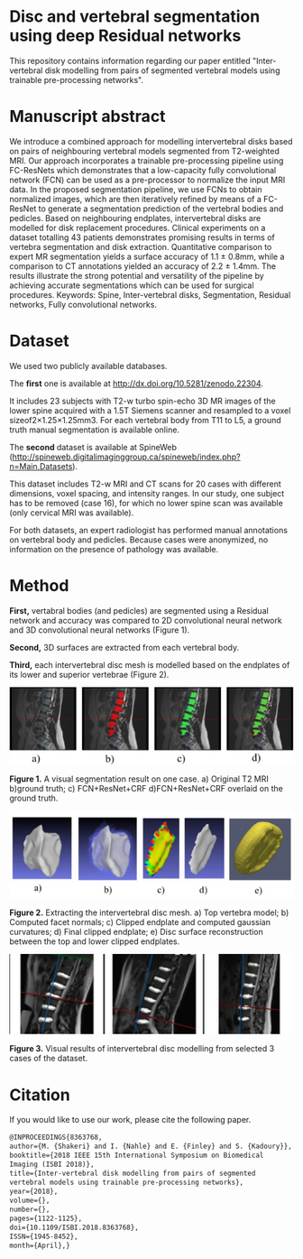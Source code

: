 # Disc and vertebral segmentation using deep Residual networks

This repository contains information regarding our paper entitled "Inter-vertebral disk modelling from pairs of segmented vertebral models using trainable pre-processing networks". 

# Manuscript abstract
We introduce a combined approach for modelling intervertebral disks based on pairs of neighbouring vertebral models segmented from T2-weighted MRI. Our approach incorporates a trainable pre-processing pipeline using FC-ResNets which demonstrates that a low-capacity fully convolutional network (FCN) can be used as a pre-processor to normalize the input MRI data. In the proposed segmentation pipeline, we use FCNs to obtain normalized images, which are then iteratively refined by means of a FC-ResNet to generate a segmentation prediction of the vertebral bodies and pedicles. Based on neighbouring endplates, intervertebral disks are modelled for disk replacement procedures. Clinical experiments on a dataset totalling 43 patients demonstrates promising results in terms of vertebra segmentation and disk extraction. Quantitative comparison to expert MR segmentation yields a surface accuracy of 1.1 ± 0.8mm, while a comparison to CT annotations yielded an accuracy of 2.2 ± 1.4mm. The results illustrate the strong potential and versatility of the pipeline by achieving accurate segmentations which can be used for surgical procedures. 
Keywords: Spine, Inter-vertebral disks, Segmentation, Residual networks, Fully convolutional networks.

# Dataset

We used two publicly available databases. 

The **first** one is available at http://dx.doi.org/10.5281/zenodo.22304. 

It includes 23 subjects with T2-w turbo spin-echo 3D MR images of the lower spine acquired with a 1.5T Siemens scanner and resampled to a voxel sizeof2×1.25×1.25mm3. For  each  vertebral  body  from T11  to  L5,  a  ground  truth  manual  segmentation  is available online.

The **second** dataset is available at SpineWeb (http://spineweb.digitalimaginggroup.ca/spineweb/index.php?n=Main.Datasets).

This dataset includes T2-w MRI and CT scans for 20 cases with   different   dimensions,   voxel   spacing,   and   intensity ranges. In our study, one subject has to be removed (case 16), for which no lower spine scan was available (only cervical MRI was available). 

For both datasets, an expert radiologist has performed manual annotations on vertebral body and pedicles.  Because cases were anonymized, no information on the presence of pathology was available.

# Method

**First,** vertabral bodies (and pedicles) are segmented using a Residual network and accuracy was compared to 2D convolutional neural network and 3D convolutional neural networks (Figure 1).

**Second,** 3D surfaces are extracted from each vertebral body. 

**Third,** each intervertebral disc mesh is modelled based on the endplates of its lower and superior vertebrae (Figure 2). 


![Screenshot](pics/A-visual-segmentation-result-on-one-case-a-Original-T2-MRI-bground-truth-c_W640.jpg )

**Figure 1.**  A visual segmentation result on one case. a) Original T2 MRI b)ground truth; c) FCN+ResNet+CRF d)FCN+ResNet+CRF overlaid on the ground truth.

![Screenshot](pics/Extracting-the-intervertebral-disc-mesh-a-Top-vertebra-model-b-Computed-facet_W640.jpg )

**Figure 2.**  Extracting the intervertebral disc mesh. a) Top vertebra model; b) Computed facet normals; c) Clipped endplate and computed gaussian curvatures; d) Final clipped endplate; e) Disc surface reconstruction between the top and lower clipped endplates.

![Screenshot](pics/Visual-results-of-intervertebral-disc-modelling-from-selected-3-cases-of-the-dataset_W640.jpg )

**Figure 3.**  Visual results of intervertebral disc modelling from selected 3 cases of the dataset.

# Citation
If you would like to use our work, please cite the following paper.

```
@INPROCEEDINGS{8363768, 
author={M. {Shakeri} and I. {Nahle} and E. {Finley} and S. {Kadoury}}, 
booktitle={2018 IEEE 15th International Symposium on Biomedical Imaging (ISBI 2018)}, 
title={Inter-vertebral disk modelling from pairs of segmented vertebral models using trainable pre-processing networks}, 
year={2018}, 
volume={}, 
number={}, 
pages={1122-1125},  
doi={10.1109/ISBI.2018.8363768}, 
ISSN={1945-8452}, 
month={April},}





